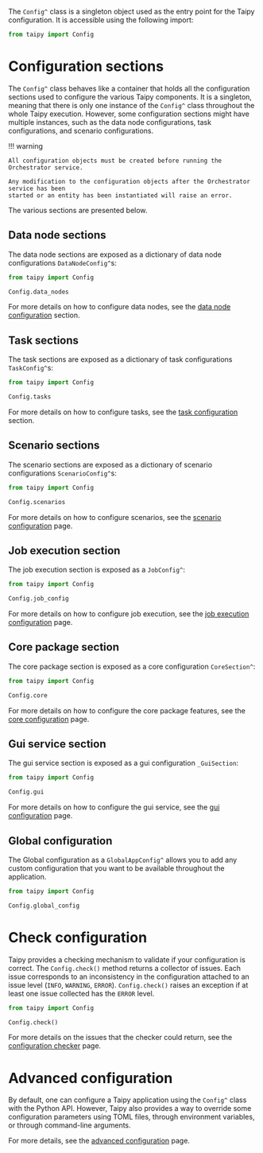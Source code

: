 The `Config^` class is a singleton object used as the entry point for the Taipy
configuration. It is accessible using the following import:

```python linenums="1"
from taipy import Config
```

# Configuration sections

The `Config^` class behaves like a container that holds all the configuration sections
used to configure the various Taipy components. It is a singleton, meaning that there
is only one instance of the `Config^` class throughout the whole Taipy execution. However,
some configuration sections might have multiple instances, such as the data node configurations,
task configurations, and scenario configurations.

!!! warning

    All configuration objects must be created before running the Orchestrator service.

    Any modification to the configuration objects after the Orchestrator service has been
    started or an entity has been instantiated will raise an error.

The various sections are presented below.

## Data node sections

The data node sections are exposed as a dictionary of data node configurations
`DataNodeConfig^`s:

```python linenums="1"
from taipy import Config

Config.data_nodes
```

For more details on how to configure data nodes, see the
[data node configuration](../data-integration/data-node-config.md#create-a-data-node-config) section.

## Task sections

The task sections are exposed as a dictionary of task configurations `TaskConfig^`s:

```python linenums="1"
from taipy import Config

Config.tasks
```

For more details on how to configure tasks, see the
[task configuration](../task-orchestration/scenario-config.md#from-task-configurations) section.

## Scenario sections

The scenario sections are exposed as a dictionary of scenario configurations
`ScenarioConfig^`s:

```python linenums="1"
from taipy import Config

Config.scenarios
```

For more details on how to configure scenarios, see the
[scenario configuration](../../scenario_features/sdm/scenario/scenario-config.md) page.

## Job execution section

The job execution section is exposed as a `JobConfig^`:

```python linenums="1"
from taipy import Config

Config.job_config
```

For more details on how to configure job execution, see the
[job execution configuration](job-config.md) page.

## Core package section

The core package section is exposed as a core configuration `CoreSection^`:

```python linenums="1"
from taipy import Config

Config.core
```

For more details on how to configure the core package features, see the
[core configuration](core-config.md) page.

## Gui service section

The gui service section is exposed as a gui configuration `_GuiSection`:

```python linenums="1"
from taipy import Config

Config.gui
```

For more details on how to configure the gui service, see the
[gui configuration](gui-config.md) page.

## Global configuration

The Global configuration as a `GlobalAppConfig^` allows you to add any custom
configuration that you want to be available throughout the application.

```python linenums="1"
from taipy import Config

Config.global_config
```

# Check configuration

Taipy provides a checking mechanism to validate if your configuration is correct.
The `Config.check()` method returns a collector of issues. Each issue corresponds
to an inconsistency in the configuration attached to an issue level (`INFO`, `WARNING`,
`ERROR`). `Config.check()` raises an exception if at least one issue collected has the
`ERROR` level.

```python linenums="1"
from taipy import Config

Config.check()
```

For more details on the issues that the checker could return, see the
[configuration checker](config-checker.md) page.

# Advanced configuration

By default, one can configure a Taipy application using the `Config^` class with the
Python API. However, Taipy also provides a way to override some configuration
parameters using TOML files, through environment variables, or through command-line
arguments.

For more details, see the [advanced configuration](advanced-config.md) page.
